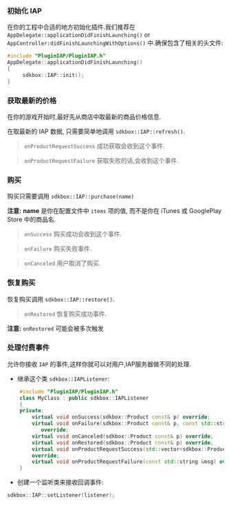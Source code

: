 ### 初始化 IAP
在你的工程中合适的地方初始化插件.我们推荐在 `AppDelegate::applicationDidFinishLaunching()` or `AppController:didFinishLaunchingWithOptions()` 中.确保包含了相关的头文件:
```cpp
#include "PluginIAP/PluginIAP.h"
AppDelegate::applicationDidFinishLaunching()
{
     sdkbox::IAP::init();
}
```

### 获取最新的价格
在你的游戏开始时,最好先从商店中取最新的商品价格信息.

在取最新的 IAP 数据, 只需要简单地调用 `sdkbox::IAP::refresh()`.

> `onProductRequestSuccess` 成功获取会收到这个事件.

> `onProductRequestFailure` 获取失败的话,会收到这个事件.

### 购买
购买只需要调用 `sdkbox::IAP::purchase(name)`

__注意:__ __name__ 是你在配置文件中 `items` 项的值, 而不是你在 iTunes 或 GooglePlay Store 中的商品名.

> `onSuccess` 购买成功会收到这个事件.

> `onFailure` 购买失败事件.

> `onCanceled` 用户取消了购买.

### 恢复购买
恢复购买调用 `sdkbox::IAP::restore()`.

> `onRestored` 恢复购买成功事件.

__注意:__ `onRestored` 可能会被多次触发

### 处理付费事件
允许你接收 `IAP` 的事件,这样你就可以对用户,IAP服务器做不同的处理.

* 继承这个类 `sdkbox::IAPListener`:
```cpp
    #include "PluginIAP/PluginIAP.h"
    class MyClass : public sdkbox::IAPListener
    {
    private:
        virtual void onSuccess(sdkbox::Product const& p) override;
        virtual void onFailure(sdkbox::Product const& p, const std::string &msg)
           override;
        virtual void onCanceled(sdkbox::Product const& p) override;
        virtual void onRestored(sdkbox::Product const& p) override;
        virtual void onProductRequestSuccess(std::vector<sdkbox::Product> const &products)
        override;
        virtual void onProductRequestFailure(const std::string &msg) override;
    }
```

* 创建一个监听类来接收回调事件:
```cpp
sdkbox::IAP::setListener(listener);
```
